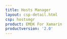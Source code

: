 ```yaml
---
title: Hosts Manager
layout: csp-detail.html
csp: hostsmgr
product: EMDK For Xamarin
productversion: '2.0'
---
```




